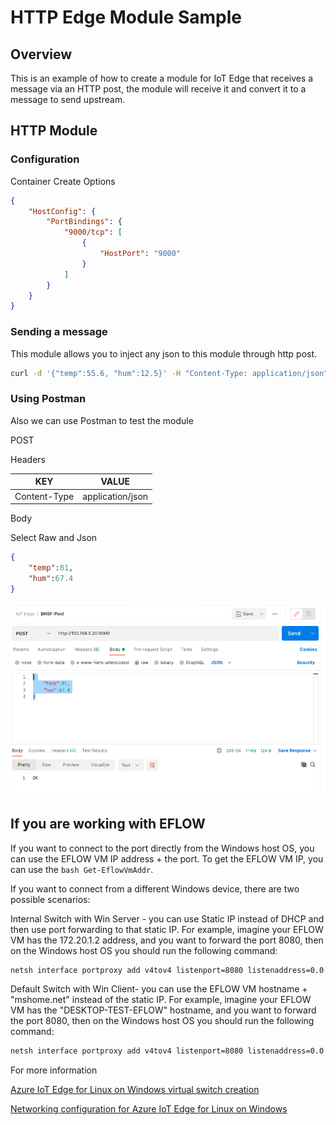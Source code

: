 # HTTP Edge Module Sample

## Overview

This is an example of how to create a module for IoT Edge that receives a message via an HTTP post, the module will receive it and convert it to a message to send upstream.

## HTTP Module

### Configuration

Container Create Options

```json
{
    "HostConfig": {
        "PortBindings": {
            "9000/tcp": [
                {
                    "HostPort": "9000"
                }
            ]
        }
    }
}
```

### Sending a message

This module allows you to inject any json to this module through http post.

```bash
curl -d '{"temp":55.6, "hum":12.5}' -H "Content-Type: application/json" -X POST http://localhost:9000
```

### Using Postman

Also we can use Postman to test the module

POST

Headers

| KEY          | VALUE            |
| ------------ | ---------------- |
| Content-Type | application/json |



Body

Select Raw and Json

```json
{
​    "temp":81,
​    "hum":67.4
}
```



![image-20220907112451472](/assets/images/image-20220907112451472.png)

## If you are working with EFLOW

If you want to connect to the port directly from the Windows host OS, you can use the EFLOW VM IP address + the port. To get the EFLOW VM IP, you can use the ```bash Get-EflowVmAddr```.

If you want to connect from a different Windows device, there are two possible scenarios:

Internal Switch with Win Server - you can use Static IP instead of DHCP and then use port forwarding to that static IP. For example, imagine your EFLOW VM has the 172.20.1.2 address, and you want to forward the port 8080, then on the Windows host OS you should run the following command: 
```bash
netsh interface portproxy add v4tov4 listenport=8080 listenaddress=0.0.0.0 connectport=8080 connectaddress=172.20.1.2
```

Default Switch with Win Client- you can use the EFLOW VM hostname + "mshome.net" instead of the static IP. For example, imagine your EFLOW VM has the "DESKTOP-TEST-EFLOW" hostname, and you want to forward the port 8080, then on the Windows host OS you should run the following command: 
```bash
netsh interface portproxy add v4tov4 listenport=8080 listenaddress=0.0.0.0 connectport=8080 connectaddress=DESKTOP-TEST-EFLOW.mshome.net
```
For more information 

[Azure IoT Edge for Linux on Windows virtual switch creation](https://learn.microsoft.com/en-us/azure/iot-edge/how-to-create-virtual-switch?view=iotedge-1.4)

[Networking configuration for Azure IoT Edge for Linux on Windows](https://learn.microsoft.com/en-us/azure/iot-edge/how-to-configure-iot-edge-for-linux-on-windows-networking?view=iotedge-1.4)

